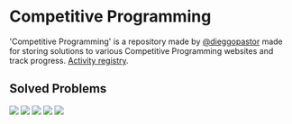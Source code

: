 # Competitive Programming

'Competitive Programming' is a repository made by [@dieggopastor](https://twitter.com/dieggopastor) made for storing solutions to various Competitive Programming websites and track progress. [Activity registry](https://github.com/diegopastor/competitiveProgramming/blob/master/JOURNAL.md).  

## Solved Problems
<img src="https://img.shields.io/badge/CodeForces-110-blue.svg">
<img src="https://img.shields.io/badge/ProjectEuler-7-orange.svg">
<img src="https://img.shields.io/badge/UVa-20-brightgreen.svg">
<img src="https://img.shields.io/badge/Other-18-123044.svg">
<img src="https://img.shields.io/badge/Total-155-ff69b4.svg">